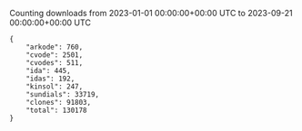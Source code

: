 
Counting downloads from 2023-01-01 00:00:00+00:00 UTC to 2023-09-21 00:00:00+00:00 UTC

```
{
    "arkode": 760,
    "cvode": 2501,
    "cvodes": 511,
    "ida": 445,
    "idas": 192,
    "kinsol": 247,
    "sundials": 33719,
    "clones": 91803,
    "total": 130178
}
```
